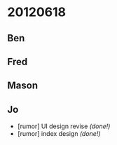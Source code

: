 # 20120618

## Ben



## Fred



## Mason



## Jo
- [rumor] UI design revise *(done!)*
- [rumor] index design *(done!)*
